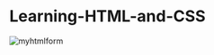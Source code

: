 # Learning-HTML-and-CSS
![myhtmlform](https://user-images.githubusercontent.com/109544433/198937782-8a768201-a903-48f5-97ef-1b9619518e99.png)
